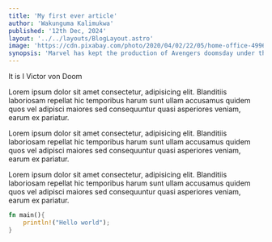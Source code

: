 ```yaml
---
title: 'My first ever article'
author: 'Wakunguma Kalimukwa'
published: '12th Dec, 2024'
layout: '../../layouts/BlogLayout.astro'
image: 'https://cdn.pixabay.com/photo/2020/04/02/22/05/home-office-4996834_1280.jpg'
synopsis: 'Marvel has kept the production of Avengers doomsday under the wraps, but we will go over all the details we know of'
---
```


It is I Victor von Doom

Lorem ipsum dolor sit amet consectetur, adipisicing elit. Blanditiis laboriosam repellat hic temporibus harum sunt ullam accusamus quidem quos vel adipisci maiores sed consequuntur quasi asperiores veniam, earum ex pariatur.

Lorem ipsum dolor sit amet consectetur, adipisicing elit. Blanditiis laboriosam repellat hic temporibus harum sunt ullam accusamus quidem quos vel adipisci maiores sed consequuntur quasi asperiores veniam, earum ex pariatur.

Lorem ipsum dolor sit amet consectetur, adipisicing elit. Blanditiis laboriosam repellat hic temporibus harum sunt ullam accusamus quidem quos vel adipisci maiores sed consequuntur quasi asperiores veniam, earum ex pariatur.

```rust
fn main(){
	println!("Hello world");
}
```